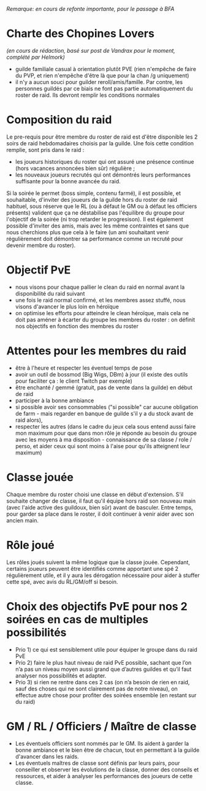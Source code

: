 
 _Remarque: en cours de refonte importante, pour le passage à BFA_
 
 # Charte des Chopines Lovers  
 _(en cours de rédaction, basé sur post de Vandrax pour le moment, complété par Helmork)_ 
- guilde familiale casual à orientation plutôt PVE (rien n'empêche de faire du PVP, et rien n'empêche d'être là que pour la chan /g uniquement)
- il n'y a aucun souci pour guilder reroll/amis/famille. Par contre, les personnes guildés par ce biais ne font pas partie automatiquement du roster de raid. Ils devront remplir les conditions normales

# Composition du raid
Le pre-requis pour être membre du roster de raid est d'être disponible les 2 soirs de raid hebdomadaires choisis par la guilde.
Une fois cette condition remplie, sont pris dans le raid :
- les joueurs historiques du roster qui ont assuré une présence continue (hors vacances annoncées bien sûr) régulière ;
- les nouveaux joueurs recrutés qui ont démontrés leurs performances suffisante pour la bonne avancée du raid.

Si la soirée le permet (boss simple, contenu farmé), il est possible, et souhaitable, d'inviter des joueurs de la guilde hors du roster de raid habituel, sous réserve que le RL (ou à défaut le GM ou à défaut les officiers présents) valident que ça ne déstabilise pas l'équilibre du groupe pour l'objectif de la soirée (ni trop retarder le progresison).
Il est également possible d'inviter des amis, mais avec les même contraintes et sans que nous cherchions plus que cela à le faire (un ami souhaitant venir régulièrement doit démontrer sa performance comme un recruté pour devenir membre du roster).

# Objectif PvE
- nous visons pour chaque pallier le clean du raid en normal avant la disponibilité du raid suivant
- une fois le raid normal confirmé, et les membres assez stuffé, nous visons d'avancer le plus loin en héroïque
- on optimise les efforts pour atteindre le clean héroïque, mais cela ne doit pas améner à écarter du groupe les membres du roster : on définit nos objectifs en fonction des membres du roster

# Attentes pour les membres du raid
- être à l'heure et respecter les éventuel temps de pose
- avoir un outil de  bossmod (Big Wigs, DBm) à jour (il existe des outils pour faciliter ça : le client Twitch par exemple)
- être enchanté / gemmé (gratuit, pas de vente dans la guilde) en début de raid
- participer à la bonne ambiance
- si possible avoir ses consommables ("si possible" car aucune obligation de farm - mais regarder en banque de guilde s'il y a du stock avant de raid alors), 
- respecter les autres (dans le cadre du jeux cela sous entend aussi faire mon maximum pour que dans mon rôle je réponde au besoin du groupe avec les moyens à ma disposition - connaissance de sa classe / role / perso, et aider ceux qui sont moins à l'aise pour qu'ils atteignent leur maximum)

# Classe jouée
Chaque membre du roster choisi une classe en début d'extension. S'il souhaite changer de classe, il faut qu'il équipe hors raid son nouveau main (avec l'aide active des guildoux, bien sûr) avant de basculer. Entre temps, pour garder sa place dans le roster, il doit continuer à venir aider avec son ancien main.

# Rôle joué
Les rôles joués suivent la même logique que la classe jouée. Cependant, certains joueurs peuvent être identifiés comme apportant une spé 2 régulièrement utile, et il y aura les dérogation nécessaire pour aider à stuffer cette spé, avec avis du RL/GM/off si besoin.

# Choix des objectifs PvE pour nos 2 soirées en cas de multiples possibilités
- Prio 1) ce qui est sensiblement utile pour équiper le groupe dans du raid PvE 
- Prio 2) faire le plus haut niveau de raid PvE possible, sachant que l’on n’a pas un niveau moyen aussi grand que d’autres guildes et qu’il faut analyser nos possibilités et adapter. 
- Prio 3) si rien ne rentre dans ces 2 cas (on n’a besoin de rien en raid, sauf des choses qui ne sont clairement pas de notre niveau), on effectue autre chose pour profiter des soirées ensemble (en restant sur du raid)

# GM / RL / Officiers / Maître de classe
- Les éventuels officiers sont nommés par le GM. Ils aident à garder la bonne ambiance et le bien être de chacun, tout en permettant à la guilde d'avancer dans les raids. 
- Les éventuels maîtres de classe sont définis par leurs pairs, pour conseiller et observer les évolutions de la classe, donner des conseils et ressources, et aider à analyser les performances des joueurs de cette classe.
